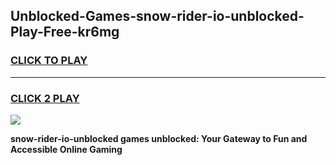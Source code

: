
## Unblocked-Games-snow-rider-io-unblocked-Play-Free-kr6mg
<h3>
<a href="https://premium76.site?title=snow-rider-io-unblocked&ref=23A">CLICK TO PLAY</a></h3>
<hr>

<h3>
<a href="https://premium76.site?title=snow-rider-io-unblocked&ref=23A">CLICK 2 PLAY</a>
  
</h3>

<a href="https://premium76.site?title=snow-rider-io-unblocked&ref=23A"><img src="https://clearcache.store/games.png"></a>


**snow-rider-io-unblocked games unblocked: Your Gateway to Fun and Accessible Online Gaming**
